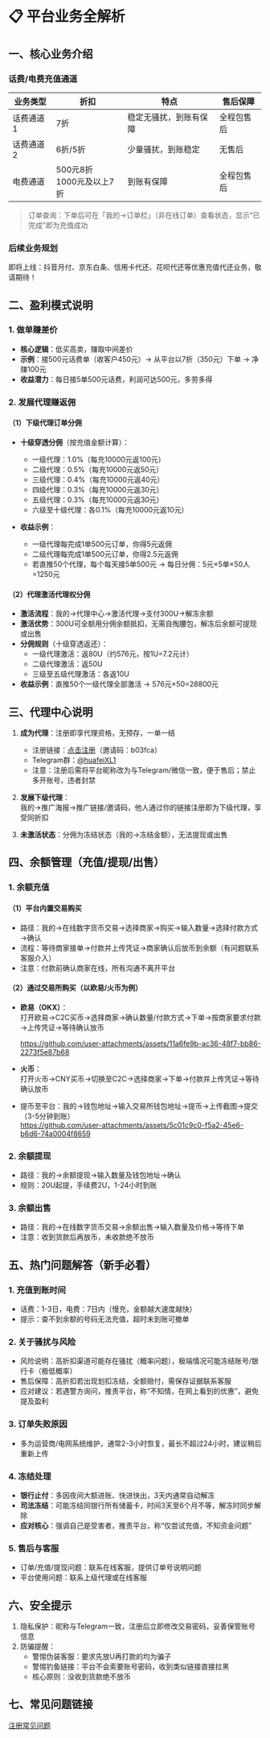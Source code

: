 # 📋 平台业务全解析

## 一、核心业务介绍
### 话费/电费充值通道
| 业务类型       | 折扣       | 特点                              | 售后保障          |
|----------------|------------|-----------------------------------|-------------------|
| 话费通道1      | 7折        | 稳定无骚扰，到账有保障            | 全程包售后        |
| 话费通道2      | 6折/5折    | 少量骚扰，到账稳定                | 无售后            |
| 电费通道       | 500元8折<br>1000元及以上7折 | 到账有保障                        | 全程包售后        |

> 订单查询：下单后可在「我的→订单栏」（非在线订单）查看状态，显示“已完成”即为充值成功


### 后续业务规划
即将上线：抖音月付、京东白条、信用卡代还、花呗代还等优惠充值代还业务，敬请期待！


## 二、盈利模式说明
### 1. 做单赚差价
- **核心逻辑**：低买高卖，赚取中间差价  
- **示例**：接500元话费单（收客户450元）→ 从平台以7折（350元）下单 → 净赚100元  
- **收益潜力**：每日接5单500元话费，利润可达500元，多劳多得


### 2. 发展代理赚返佣
#### （1）下级代理订单分佣
- **十级穿透分佣**（按充值金额计算）：  
  - 一级代理：1.0%（每充10000元返100元）  
  - 二级代理：0.5%（每充10000元返50元）  
  - 三级代理：0.4%（每充10000元返40元）  
  - 四级代理：0.3%（每充10000元返30元）  
  - 五级代理：0.3%（每充10000元返30元）  
  - 六级至十级代理：各0.1%（每充10000元返10元）  

- **收益示例**：  
  - 一级代理每完成1单500元订单，你得5元返佣  
  - 二级代理每完成1单500元订单，你得2.5元返佣  
  - 若直推50个代理，每个每天接5单500元 → 每日分佣：5元×5单×50人=1250元  


#### （2）代理激活代理权分佣
- **激活流程**：我的→代理中心→激活代理→支付300U→解冻余额  
- **激活优势**：300U可全额用分佣余额抵扣，无需自掏腰包，解冻后余额可提现或出售  
- **分佣规则**（十级穿透返还）：  
  - 一级代理激活：返80U（约576元，按1U=7.2元计）  
  - 二级代理激活：返50U  
  - 三级至五级代理激活：各返10U  
- **收益示例**：直推50个一级代理全部激活 → 576元×50=28800元  


## 三、代理中心说明
1. **成为代理**：注册即享代理资格，无预存，一单一结  
   - 注册链接：[点击注册](https://h5.xlthshop.com/#/pages/auth/register?inviteCode=b03fca)（邀请码：b03fca）  
   -  Telegram群：[@huafeiXL1](https://t.me/huafeiXL1)  
   - 注意：注册后需将平台昵称改为与Telegram/微信一致，便于售后；禁止多开账号，违者封禁  

2. **发展下级代理**：  
   我的→推广海报→推广链接/邀请码，他人通过你的链接注册即为下级代理，享受同折扣  

3. **未激活状态**：分佣为冻结状态（我的→冻结金额），无法提现或出售  


## 四、余额管理（充值/提现/出售）
### 1. 余额充值
#### （1）平台内置交易购买
- 路径：我的→在线数字货币交易→选择商家→购买→输入数量→选择付款方式→确认  
- 流程：等待商家接单→付款并上传凭证→商家确认后放币到余额（有问题联系客服介入）  
- 注意：付款前确认商家在线，所有沟通不离开平台  

#### （2）通过交易所购买（以欧易/火币为例）
- **欧易（OKX）**：  
  打开欧易→C2C买币→选择商家→确认数量/付款方式→下单→按商家要求付款→上传凭证→等待确认放币  
  
  
  https://github.com/user-attachments/assets/11a6fe9b-ac36-48f7-bb86-2273f5e87b68
  
- **火币**：  
  打开火币→CNY买币→切换至C2C→选择商家→下单→付款并上传凭证→等待确认放币  
- 提币至平台：我的→钱包地址→输入交易所钱包地址→提币→上传截图→提交（3-5分钟到账）  
https://github.com/user-attachments/assets/5c01c9c0-f5a2-45e6-b6d6-74a0004f8659

### 2. 余额提现
- 路径：我的→余额提现→输入数量及钱包地址→确认  
- 规则：20U起提，手续费2U，1-24小时到账  


### 3. 余额出售
- 路径：我的→在线数字货币交易→余额出售→输入数量及价格→等待下单  
- 注意：收到货款后再放币，未收款绝不放币  


## 五、热门问题解答（新手必看）
### 1. 充值到账时间
- 话费：1-3日，电费：7日内（慢充，金额越大速度越快）  
- 提示：查不到余额的号码无法充值，超时未到账可撤单  


### 2. 关于骚扰与风险
- 风险说明：高折扣渠道可能存在骚扰（概率问题），极端情况可能冻结账号/银行卡（极低概率）  
- 售后保障：高折扣若出现划扣冻结，全额赔付，需保存证据联系客服  
- 应对建议：若遇警方询问，推责平台，称“不知情，在网上看到的优惠”，避免提及盈利  


### 3. 订单失败原因
- 多为运营商/电网系统维护，通常2-3小时恢复，最长不超过24小时，建议稍后重新上传  


### 4. 冻结处理
- **银行止付**：多因夜间大额进账、快进快出，3天内通常自动解冻  
- **司法冻结**：可能冻结同银行所有储蓄卡，时间3天至6个月不等，解冻时同步解除  
- **应对核心**：强调自己是受害者，推责平台，称“仅尝试充值，不知资金问题”  


### 5. 售后与客服
- 订单/充值/提现问题：联系在线客服，提供订单号说明问题  
- 平台使用问题：联系上级代理或在线客服  


## 六、安全提示
1. 隐私保护：昵称与Telegram一致，注册后立即修改交易密码，妥善保管账号信息  
2. 防骗提醒：  
   - 警惕伪装客服：要求先放U再打款的均为骗子  
   - 警惕钓鱼链接：平台不会索要账号密码，收到类似链接直接拉黑  
   - 核心原则：没收到货款绝不放币  


## 七、常见问题链接
[注册常见问题](http://97.74.89.252:9986/doc/135/ "问题")
